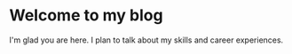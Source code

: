 # Welcome to my blog

I'm glad you are here. I plan to talk about my skills and career experiences.
